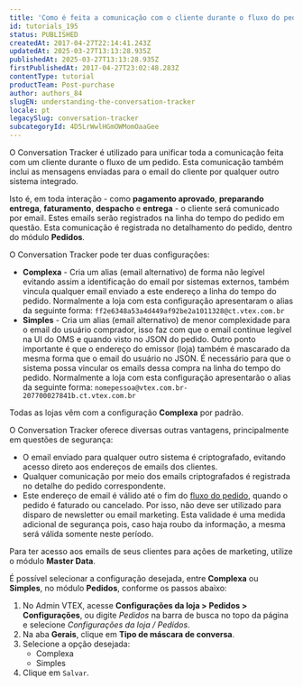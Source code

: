 ```yaml
---
title: 'Como é feita a comunicação com o cliente durante o fluxo do pedido'
id: tutorials_195
status: PUBLISHED
createdAt: 2017-04-27T22:14:41.243Z
updatedAt: 2025-03-27T13:13:28.935Z
publishedAt: 2025-03-27T13:13:28.935Z
firstPublishedAt: 2017-04-27T23:02:48.283Z
contentType: tutorial
productTeam: Post-purchase
author: authors_84
slugEN: understanding-the-conversation-tracker
locale: pt
legacySlug: conversation-tracker
subcategoryId: 4D5LrWwlHGmOWMomOaaGee
---
```


O Conversation Tracker é utilizado para unificar toda a comunicação feita com um cliente durante o fluxo de um pedido. Esta comunicação também inclui as mensagens enviadas para o email do cliente por qualquer outro sistema integrado. 

Isto é, em toda interação - como __pagamento aprovado__, __preparando entrega__, __faturamento__, __despacho__ e __entrega__ - o cliente será comunicado por email. Estes emails serão registrados na linha do tempo do pedido em questão. Esta comunicação é registrada no detalhamento do pedido, dentro do módulo **Pedidos**.

O Conversation Tracker pode ter duas configurações:

- **Complexa** - Cria um alias (email alternativo) de forma não legível evitando assim a identificação do email por sistemas externos, também vincula qualquer email enviado a este endereço a linha do tempo do pedido. Normalmente a loja com esta configuração apresentaram o alias da seguinte forma: `ff2e6348a53a4d449af92be2a1011328@ct.vtex.com.br`
- **Simples** - Cria um alias (email alternativo) de menor complexidade para o email do usuário comprador, isso faz com que o email continue legível na UI do OMS e quando visto no JSON do pedido. Outro ponto importante é que o endereço do emissor (loja) também é mascarado da mesma forma que o email do usuário no JSON. É necessário para que o sistema possa vincular os emails dessa compra na linha do tempo do pedido. Normalmente a loja com esta configuração apresentarão o alias da seguinte forma: `nomepessoa@vtex.com.br-207700027841b.ct.vtex.com.br`

<div class="alert alert-info">
Todas as lojas vêm com a configuração <strong>Complexa</strong> por padrão.
</div>

O  Conversation Tracker oferece diversas outras vantagens, principalmente em questões de segurança:

- O email enviado para qualquer outro sistema é criptografado, evitando acesso direto aos endereços de emails dos clientes.
- Qualquer comunicação por meio dos emails criptografados é registrada no detalhe do pedido correspondente.
- Este endereço de email é válido até o fim do [fluxo do pedido](/pt/tutorial/fluxo-e-status-de-pedidos--tutorials_196), quando o pedido é faturado ou cancelado. Por isso, não deve ser utilizado para disparo de newsletter ou email marketing. Esta validade é uma medida adicional de segurança pois, caso haja roubo da informação, a mesma será válida somente neste período.

Para ter acesso aos emails de seus clientes para ações de marketing, utilize o módulo **Master Data**.

É possível selecionar a configuração desejada, entre __Complexa__ ou __Simples__, no módulo __Pedidos__, conforme os passos abaixo:

1. No Admin VTEX, acesse **Configurações da loja > Pedidos > Configurações**, ou digite *Pedidos* na barra de busca no topo da página e selecione *Configurações da loja / Pedidos*.
2. Na aba **Gerais**, clique em **Tipo de máscara de conversa**.
3. Selecione a opção desejada:
    - Complexa
    - Simples
4. Clique em `Salvar`.
